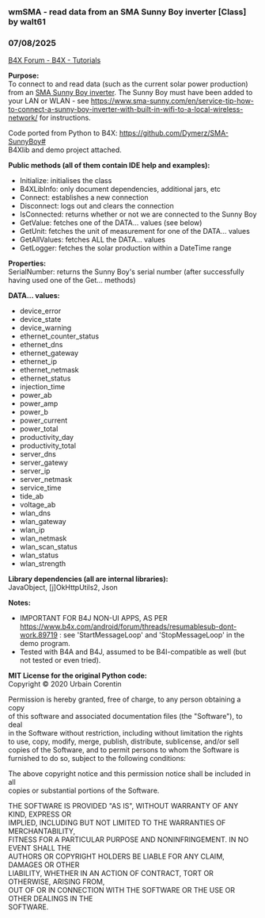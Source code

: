 ### wmSMA - read data from an SMA Sunny Boy inverter [Class] by walt61
### 07/08/2025
[B4X Forum - B4X - Tutorials](https://www.b4x.com/android/forum/threads/167690/)

**Purpose:**  
To connect to and read data (such as the current solar power production) from an [SMA Sunny Boy inverter](https://www.sma.de/en/products/solarinverters/sunny-boy-30-36-40-50-60). The Sunny Boy must have been added to your LAN or WLAN - see <https://www.sma-sunny.com/en/service-tip-how-to-connect-a-sunny-boy-inverter-with-built-in-wifi-to-a-local-wireless-network/> for instructions.  
  
Code ported from Python to B4X: <https://github.com/Dymerz/SMA-SunnyBoy#>  
B4Xlib and demo project attached.  
  
**Public methods (all of them contain IDE help and examples):**  
- Initialize: initialises the class  
- B4XLibInfo: only document dependencies, additional jars, etc  
- Connect: establishes a new connection  
- Disconnect: logs out and clears the connection  
- IsConnected: returns whether or not we are connected to the Sunny Boy  
- GetValue: fetches one of the DATA… values (see below)  
- GetUnit: fetches the unit of measurement for one of the DATA… values  
- GetAllValues: fetches ALL the DATA… values  
- GetLogger: fetches the solar production within a DateTime range  
  
**Properties:**  
SerialNumber: returns the Sunny Boy's serial number (after successfully having used one of the Get… methods)  
  
**DATA… values:**  
- device\_error  
- device\_state  
- device\_warning  
- ethernet\_counter\_status  
- ethernet\_dns  
- ethernet\_gateway  
- ethernet\_ip  
- ethernet\_netmask  
- ethernet\_status  
- injection\_time  
- power\_ab  
- power\_amp  
- power\_b  
- power\_current  
- power\_total  
- productivity\_day  
- productivity\_total  
- server\_dns  
- server\_gatewy  
- server\_ip  
- server\_netmask  
- service\_time  
- tide\_ab  
- voltage\_ab  
- wlan\_dns  
- wlan\_gateway  
- wlan\_ip  
- wlan\_netmask  
- wlan\_scan\_status  
- wlan\_status  
- wlan\_strength  
  
**Library dependencies (all are internal libraries):**  
JavaObject, [j]OkHttpUtils2, Json  
  
**Notes:**  
- IMPORTANT FOR B4J NON-UI APPS, AS PER <https://www.b4x.com/android/forum/threads/resumablesub-dont-work.89719> : see 'StartMessageLoop' and 'StopMessageLoop' in the demo program.  
- Tested with B4A and B4J, assumed to be B4I-compatible as well (but not tested or even tried).  
  
**MIT License for the original Python code:**  
Copyright © 2020 Urbain Corentin  
  
Permission is hereby granted, free of charge, to any person obtaining a copy  
of this software and associated documentation files (the "Software"), to deal  
in the Software without restriction, including without limitation the rights  
to use, copy, modify, merge, publish, distribute, sublicense, and/or sell  
copies of the Software, and to permit persons to whom the Software is  
furnished to do so, subject to the following conditions:  
  
The above copyright notice and this permission notice shall be included in all  
copies or substantial portions of the Software.  
  
THE SOFTWARE IS PROVIDED "AS IS", WITHOUT WARRANTY OF ANY KIND, EXPRESS OR  
IMPLIED, INCLUDING BUT NOT LIMITED TO THE WARRANTIES OF MERCHANTABILITY,  
FITNESS FOR A PARTICULAR PURPOSE AND NONINFRINGEMENT. IN NO EVENT SHALL THE  
AUTHORS OR COPYRIGHT HOLDERS BE LIABLE FOR ANY CLAIM, DAMAGES OR OTHER  
LIABILITY, WHETHER IN AN ACTION OF CONTRACT, TORT OR OTHERWISE, ARISING FROM,  
OUT OF OR IN CONNECTION WITH THE SOFTWARE OR THE USE OR OTHER DEALINGS IN THE  
SOFTWARE.